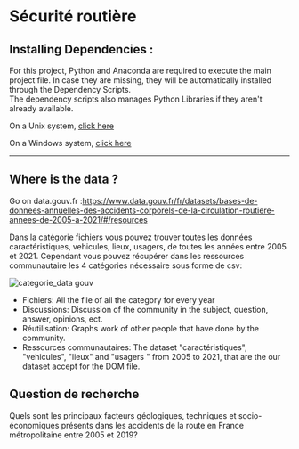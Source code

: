# Sécurité routière

## Installing Dependencies :  

For this project, Python and Anaconda are required to execute the main project file. In case they are missing, they will be automatically installed through the Dependency Scripts.  
The dependency scripts also manages Python Libraries if they aren't already available.  

On a Unix system, [click here](https://github.com/Warnex04/Projet-DataVis.2/blob/main/Scripts/Dependency%20Scripts/create_env.sh)  

On a Windows system, [click here](https://github.com/Warnex04/Projet-DataVis.2/blob/main/Scripts/Dependency%20Scripts/create_env.ps1)  

---

## Where is the data ?

Go on data.gouv.fr :https://www.data.gouv.fr/fr/datasets/bases-de-donnees-annuelles-des-accidents-corporels-de-la-circulation-routiere-annees-de-2005-a-2021/#/resources 

Dans la catégorie fichiers vous pouvez trouver toutes les données caractéristiques, vehicules, lieux, usagers, de toutes les années entre 2005 et 2021. Cependant vous pouvez récupérer dans les ressources communautaire les 4 catégories nécessaire sous forme de csv: 

![categorie_data gouv](https://user-images.githubusercontent.com/125503955/236210504-2d3cb6bc-cb96-43d2-9bec-6dc01dae04d3.png)

- Fichiers: All the file of all the category for every year
- Discussions: Discussion of the community in the subject, question, answer, opinions, ect.
- Réutilisation: Graphs work of other people that have done by the community.
- Ressources communautaires: The dataset  "caractéristiques", "vehicules", "lieux" and "usagers " from 2005 to 2021, that are the our dataset accept for the DOM file.


## Question de recherche

Quels sont les principaux facteurs géologiques, techniques et socio-économiques présents dans les accidents de la route en France métropolitaine entre 2005 et 2019?


